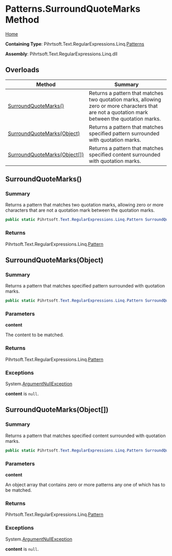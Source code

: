 # Patterns\.SurroundQuoteMarks Method

[Home](../../../../../../README.md)

**Containing Type**: Pihrtsoft\.Text\.RegularExpressions\.Linq\.[Patterns](../README.md)

**Assembly**: Pihrtsoft\.Text\.RegularExpressions\.Linq\.dll

## Overloads

| Method | Summary |
| ------ | ------- |
| [SurroundQuoteMarks()](#Pihrtsoft_Text_RegularExpressions_Linq_Patterns_SurroundQuoteMarks) | Returns a pattern that matches two quotation marks, allowing zero or more characters that are not a quotation mark between the quotation marks\. |
| [SurroundQuoteMarks(Object)](#Pihrtsoft_Text_RegularExpressions_Linq_Patterns_SurroundQuoteMarks_System_Object_) | Returns a pattern that matches specified pattern surrounded with quotation marks\. |
| [SurroundQuoteMarks(Object\[\])](#Pihrtsoft_Text_RegularExpressions_Linq_Patterns_SurroundQuoteMarks_System_Object___) | Returns a pattern that matches specified content surrounded with quotation marks\. |

## SurroundQuoteMarks\(\) <a name="Pihrtsoft_Text_RegularExpressions_Linq_Patterns_SurroundQuoteMarks"></a>

### Summary

Returns a pattern that matches two quotation marks, allowing zero or more characters that are not a quotation mark between the quotation marks\.

```csharp
public static Pihrtsoft.Text.RegularExpressions.Linq.Pattern SurroundQuoteMarks()
```

### Returns

Pihrtsoft\.Text\.RegularExpressions\.Linq\.[Pattern](../../Pattern/README.md)

## SurroundQuoteMarks\(Object\) <a name="Pihrtsoft_Text_RegularExpressions_Linq_Patterns_SurroundQuoteMarks_System_Object_"></a>

### Summary

Returns a pattern that matches specified pattern surrounded with quotation marks\.

```csharp
public static Pihrtsoft.Text.RegularExpressions.Linq.Pattern SurroundQuoteMarks(object content)
```

### Parameters

**content**

The content to be matched\.

### Returns

Pihrtsoft\.Text\.RegularExpressions\.Linq\.[Pattern](../../Pattern/README.md)

### Exceptions

System\.[ArgumentNullException](https://docs.microsoft.com/en-us/dotnet/api/system.argumentnullexception)

**content** is `null`\.

## SurroundQuoteMarks\(Object\[\]\) <a name="Pihrtsoft_Text_RegularExpressions_Linq_Patterns_SurroundQuoteMarks_System_Object___"></a>

### Summary

Returns a pattern that matches specified content surrounded with quotation marks\.

```csharp
public static Pihrtsoft.Text.RegularExpressions.Linq.Pattern SurroundQuoteMarks(params object[] content)
```

### Parameters

**content**

An object array that contains zero or more patterns any one of which has to be matched\.

### Returns

Pihrtsoft\.Text\.RegularExpressions\.Linq\.[Pattern](../../Pattern/README.md)

### Exceptions

System\.[ArgumentNullException](https://docs.microsoft.com/en-us/dotnet/api/system.argumentnullexception)

**content** is `null`\.

